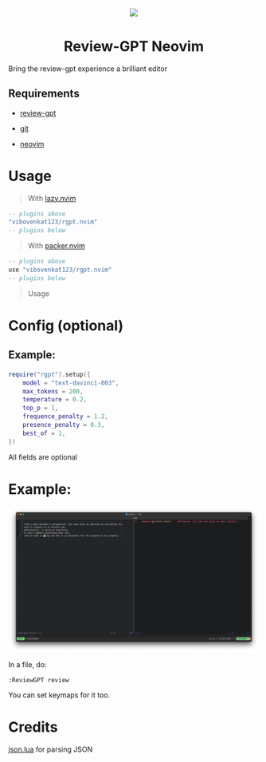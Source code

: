 <h3 align="center">
  <img src="https://raw.githubusercontent.com/vibovenkat123/review-gpt/main/assets/logo/logo.png" width="200"/>
  <h1 align="center"> Review-GPT Neovim </h1>
</h3>


Bring the review-gpt experience a brilliant editor

## Requirements

* [review-gpt](https://github.com/vibovenkat123/review-gpt)

* [git](https://git-scm.com)

* [neovim](https://neovim.io)

# Usage

> With [lazy.nvim](https://github.com/folke/lazy.nvim)

```lua
-- plugins above
"vibovenkat123/rgpt.nvim"
-- plugins below
```
> With [packer.nvim](https://github.com/wbthomason/packer.nvim)

```lua
-- plugins above
use "vibovenkat123/rgpt.nvim"
-- plugins below
```

> Usage

# Config (optional)
## Example:

```lua
require("rgpt").setup({
    model = "text-davinci-003",
    max_tokens = 200,
    temperature = 0.2,
    top_p = 1,
    frequence_penalty = 1.2,
    presence_penalty = 0.3,
    best_of = 1,
})
```
All fields are optional

# Example:

![Example of the usage](/assets/examples/usage/usage.png)

In a file, do:

```vim
:ReviewGPT review
```

You can set keymaps for it too.

# Credits

[json.lua](https://github.com/rxi/json.lua/blob/master/LICENSE) for parsing JSON
